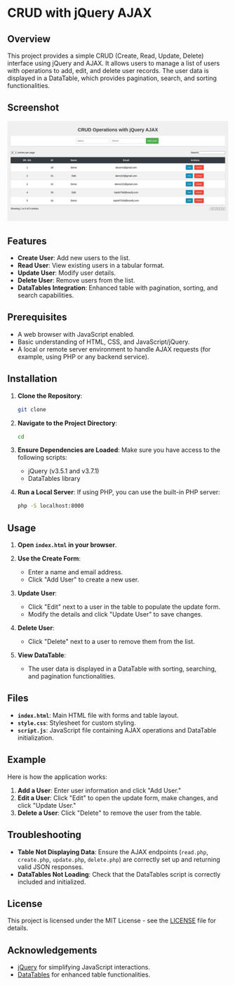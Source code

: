 # CRUD with jQuery AJAX

## Overview

This project provides a simple CRUD (Create, Read, Update, Delete) interface using jQuery and AJAX. It allows users to manage a list of users with operations to add, edit, and delete user records. The user data is displayed in a DataTable, which provides pagination, search, and sorting functionalities.

## Screenshot

![img](im.jpg)

## Features

- **Create User**: Add new users to the list.
- **Read User**: View existing users in a tabular format.
- **Update User**: Modify user details.
- **Delete User**: Remove users from the list.
- **DataTables Integration**: Enhanced table with pagination, sorting, and search capabilities.

## Prerequisites

- A web browser with JavaScript enabled.
- Basic understanding of HTML, CSS, and JavaScript/jQuery.
- A local or remote server environment to handle AJAX requests (for example, using PHP or any backend service).

## Installation

1. **Clone the Repository**: 

    ```bash
    git clone 
    ```

2. **Navigate to the Project Directory**:

    ```bash
    cd 
    ```

3. **Ensure Dependencies are Loaded**: Make sure you have access to the following scripts:
    - jQuery (v3.5.1 and v3.7.1)
    - DataTables library

4. **Run a Local Server**: If using PHP, you can use the built-in PHP server:

    ```bash
    php -S localhost:8000
    ```

## Usage

1. **Open `index.html` in your browser**.

2. **Use the Create Form**:
    - Enter a name and email address.
    - Click "Add User" to create a new user.

3. **Update User**:
    - Click "Edit" next to a user in the table to populate the update form.
    - Modify the details and click "Update User" to save changes.

4. **Delete User**:
    - Click "Delete" next to a user to remove them from the list.

5. **View DataTable**:
    - The user data is displayed in a DataTable with sorting, searching, and pagination functionalities.

## Files

- **`index.html`**: Main HTML file with forms and table layout.
- **`style.css`**: Stylesheet for custom styling.
- **`script.js`**: JavaScript file containing AJAX operations and DataTable initialization.

## Example

Here is how the application works:

1. **Add a User**: Enter user information and click "Add User."
2. **Edit a User**: Click "Edit" to open the update form, make changes, and click "Update User."
3. **Delete a User**: Click "Delete" to remove the user from the table.

## Troubleshooting

- **Table Not Displaying Data**: Ensure the AJAX endpoints (`read.php`, `create.php`, `update.php`, `delete.php`) are correctly set up and returning valid JSON responses.
- **DataTables Not Loading**: Check that the DataTables script is correctly included and initialized.

## License

This project is licensed under the MIT License - see the [LICENSE](LICENSE) file for details.

## Acknowledgements

- [jQuery](https://jquery.com/) for simplifying JavaScript interactions.
- [DataTables](https://datatables.net/) for enhanced table functionalities.
